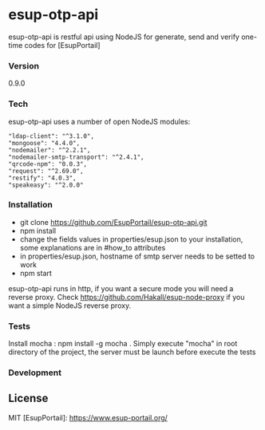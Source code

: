 # esup-otp-api

esup-otp-api is restful api using NodeJS for generate, send and verify one-time codes for [EsupPortail]

### Version
0.9.0

### Tech

esup-otp-api uses a number of open NodeJS modules:

    "ldap-client": "^3.1.0",
    "mongoose": "4.4.0",
    "nodemailer": "^2.2.1",
    "nodemailer-smtp-transport": "^2.4.1",
    "qrcode-npm": "0.0.3",
    "request": "^2.69.0",
    "restify": "4.0.3",
    "speakeasy": "^2.0.0"

### Installation
- git clone https://github.com/EsupPortail/esup-otp-api.git
- npm install
- change the fields values in properties/esup.json to your installation, some explanations are in #how_to attributes
- in properties/esup.json, hostname of smtp server needs to be setted to work
- npm start

esup-otp-api runs in http, if you want a secure mode you will need a reverse proxy.
Check https://github.com/Hakall/esup-node-proxy if you want a simple NodeJS reverse proxy.

### Tests
Install mocha : npm install -g mocha .
Simply execute "mocha" in root directory of the project, the server must be launch before execute the tests

### Development


License
----

MIT
   [EsupPortail]: <https://www.esup-portail.org/>
